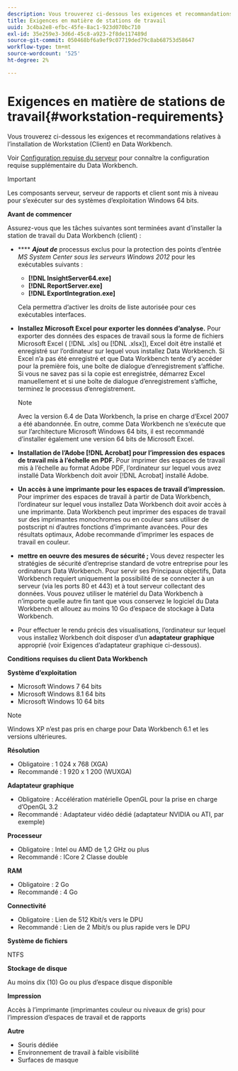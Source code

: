 ```yaml
---
description: Vous trouverez ci-dessous les exigences et recommandations relatives à l’installation de Workstation (Client) en Data Workbench.
title: Exigences en matière de stations de travail
uuid: 3c4ba2e8-efbc-45fe-8ac1-923d070bc710
exl-id: 35e259e3-3d6d-45c8-a923-2f8de117489d
source-git-commit: 050468bf6a9ef9c07719ded79c8ab68753d58647
workflow-type: tm+mt
source-wordcount: '525'
ht-degree: 2%

---
```


# Exigences en matière de stations de travail{#workstation-requirements}

Vous trouverez ci-dessous les exigences et recommandations relatives à l’installation de Workstation (Client) en Data Workbench.

Voir [Configuration requise du serveur](https://experienceleague.adobe.com/docs/data-workbench/using/server-admin-install/c-msr-server.html?lang=en) pour connaître la configuration requise supplémentaire du Data Workbench.

>[!IMPORTANT]
>
>Les composants serveur, serveur de rapports et client sont mis à niveau pour s’exécuter sur des systèmes d’exploitation Windows 64 bits.

**Avant de commencer**

Assurez-vous que les tâches suivantes sont terminées avant d’installer la station de travail du Data Workbench (client) :

* **** ***Ajout de*** processus exclus pour la protection des points d’entrée  *MS System Center sous les serveurs Windows 2012* pour les exécutables suivants :

   * **[!DNL InsightServer64.exe]**
   * **[!DNL ReportServer.exe]**
   * **[!DNL ExportIntegration.exe]**

   Cela permettra d’activer les droits de liste autorisée pour ces exécutables interfaces.

* **Installez Microsoft Excel pour exporter les données d’analyse.** Pour exporter des données des espaces de travail sous la forme de fichiers Microsoft Excel (  [!DNL .xls] ou  [!DNL .xlsx]), Excel doit être installé et enregistré sur l’ordinateur sur lequel vous installez Data Workbench. Si Excel n’a pas été enregistré et que Data Workbench tente d’y accéder pour la première fois, une boîte de dialogue d’enregistrement s’affiche. Si vous ne savez pas si la copie est enregistrée, démarrez Excel manuellement et si une boîte de dialogue d’enregistrement s’affiche, terminez le processus d’enregistrement.

   >[!NOTE]
   >
   >Avec la version 6.4 de Data Workbench, la prise en charge d’Excel 2007 a été abandonnée. En outre, comme Data Workbench ne s’exécute que sur l’architecture Microsoft Windows 64 bits, il est recommandé d’installer également une version 64 bits de Microsoft Excel.

* **Installation de l’Adobe  [!DNL Acrobat] pour l’impression des espaces de travail mis à l’échelle en PDF.** Pour imprimer des espaces de travail mis à l’échelle au format Adobe PDF, l’ordinateur sur lequel vous avez installé Data Workbench doit avoir  [!DNL Acrobat] installé Adobe.

* **Un accès à une imprimante pour les espaces de travail d’impression.** Pour imprimer des espaces de travail à partir de Data Workbench, l’ordinateur sur lequel vous installez Data Workbench doit avoir accès à une imprimante. Data Workbench peut imprimer des espaces de travail sur des imprimantes monochromes ou en couleur sans utiliser de postscript ni d’autres fonctions d’imprimante avancées. Pour des résultats optimaux, Adobe recommande d’imprimer les espaces de travail en couleur.
* **mettre en oeuvre des mesures de sécurité ;** Vous devez respecter les stratégies de sécurité d’entreprise standard de votre entreprise pour les ordinateurs Data Workbench. Pour servir ses Principaux objectifs, Data Workbench requiert uniquement la possibilité de se connecter à un serveur (via les ports 80 et 443) et à tout serveur collectant des données. Vous pouvez utiliser le matériel du Data Workbench à n’importe quelle autre fin tant que vous conservez le logiciel du Data Workbench et allouez au moins 10 Go d’espace de stockage à Data Workbench.
* Pour effectuer le rendu précis des visualisations, l’ordinateur sur lequel vous installez Workbench doit disposer d’un **adaptateur graphique** approprié (voir Exigences d’adaptateur graphique ci-dessous).

**Conditions requises du client Data Workbench**

**Système d’exploitation**

* Microsoft Windows 7 64 bits
* Microsoft Windows 8.1 64 bits
* Microsoft Windows 10 64 bits

>[!NOTE]
>
>Windows XP n’est pas pris en charge pour Data Workbench 6.1 et les versions ultérieures.

**Résolution**

* Obligatoire : 1 024 x 768 (XGA)
* Recommandé : 1 920 x 1 200 (WUXGA)

**Adaptateur graphique**

* Obligatoire : Accélération matérielle OpenGL pour la prise en charge d’OpenGL 3.2
* Recommandé : Adaptateur vidéo dédié (adaptateur NVIDIA ou ATI, par exemple)

**Processeur**

* Obligatoire : Intel ou AMD de 1,2 GHz ou plus
* Recommandé : ICore 2 Classe double

**RAM**

* Obligatoire : 2 Go
* Recommandé : 4 Go

**Connectivité**

* Obligatoire : Lien de 512 Kbit/s vers le DPU
* Recommandé : Lien de 2 Mbit/s ou plus rapide vers le DPU

**Système de fichiers**

NTFS

**Stockage de disque**

Au moins dix (10) Go ou plus d’espace disque disponible

**Impression**

Accès à l’imprimante (imprimantes couleur ou niveaux de gris) pour l’impression d’espaces de travail et de rapports

**Autre**

* Souris dédiée
* Environnement de travail à faible visibilité
* Surfaces de masque
